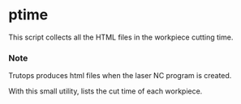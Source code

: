 # ptime

This script collects all the HTML files in the workpiece cutting time.

### Note

Trutops produces html files when the laser NC program is created.

With this small utility, lists the cut time of each workpiece.


